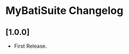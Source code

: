 <!-- Keep a Changelog guide -> https://keepachangelog.com -->

# MyBatiSuite Changelog

## [1.0.0]

- First Release.


